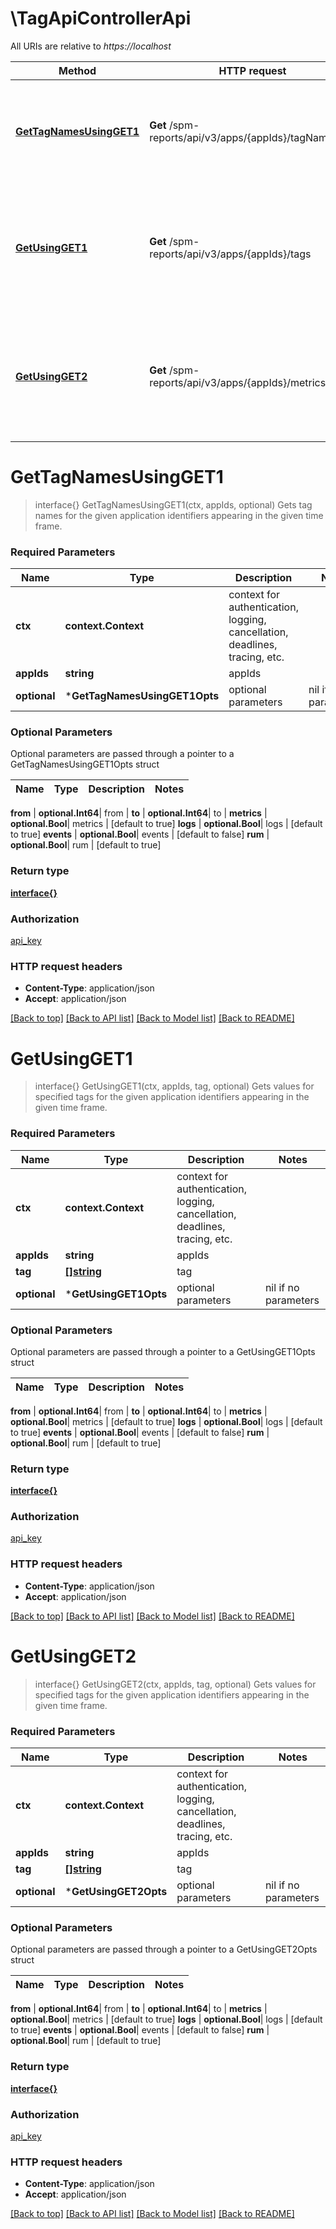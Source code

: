 # \TagApiControllerApi

All URIs are relative to *https://localhost*

| Method                                                                  | HTTP request                                              | Description                                                                                             |
| ----------------------------------------------------------------------- | --------------------------------------------------------- | ------------------------------------------------------------------------------------------------------- |
| [**GetTagNamesUsingGET1**](TagApiControllerApi.md#GetTagNamesUsingGET1) | **Get** /spm-reports/api/v3/apps/{appIds}/tagNames        | Gets tag names for the given application identifiers appearing in the given time frame.                 |
| [**GetUsingGET1**](TagApiControllerApi.md#GetUsingGET1)                 | **Get** /spm-reports/api/v3/apps/{appIds}/tags            | Gets values for specified tags for the given application identifiers appearing in the given time frame. |
| [**GetUsingGET2**](TagApiControllerApi.md#GetUsingGET2)                 | **Get** /spm-reports/api/v3/apps/{appIds}/metrics/filters | Gets values for specified tags for the given application identifiers appearing in the given time frame. |


# **GetTagNamesUsingGET1**
> interface{} GetTagNamesUsingGET1(ctx, appIds, optional)
Gets tag names for the given application identifiers appearing in the given time frame.

### Required Parameters

| Name         | Type                          | Description                                                                 | Notes                |
| ------------ | ----------------------------- | --------------------------------------------------------------------------- | -------------------- |
| **ctx**      | **context.Context**           | context for authentication, logging, cancellation, deadlines, tracing, etc. |
| **appIds**   | **string**                    | appIds                                                                      |
| **optional** | ***GetTagNamesUsingGET1Opts** | optional parameters                                                         | nil if no parameters |

### Optional Parameters
Optional parameters are passed through a pointer to a GetTagNamesUsingGET1Opts struct

| Name | Type | Description | Notes |
| ---- | ---- | ----------- | ----- |

 **from** | **optional.Int64**| from |
 **to** | **optional.Int64**| to |
 **metrics** | **optional.Bool**| metrics | [default to true]
 **logs** | **optional.Bool**| logs | [default to true]
 **events** | **optional.Bool**| events | [default to false]
 **rum** | **optional.Bool**| rum | [default to true]

### Return type

[**interface{}**](interface{}.md)

### Authorization

[api_key](../README.md#api_key)

### HTTP request headers

 - **Content-Type**: application/json
 - **Accept**: application/json

[[Back to top]](#) [[Back to API list]](../README.md#documentation-for-api-endpoints) [[Back to Model list]](../README.md#documentation-for-models) [[Back to README]](../README.md)

# **GetUsingGET1**
> interface{} GetUsingGET1(ctx, appIds, tag, optional)
Gets values for specified tags for the given application identifiers appearing in the given time frame.

### Required Parameters

| Name         | Type                      | Description                                                                 | Notes                |
| ------------ | ------------------------- | --------------------------------------------------------------------------- | -------------------- |
| **ctx**      | **context.Context**       | context for authentication, logging, cancellation, deadlines, tracing, etc. |
| **appIds**   | **string**                | appIds                                                                      |
| **tag**      | [**[]string**](string.md) | tag                                                                         |
| **optional** | ***GetUsingGET1Opts**     | optional parameters                                                         | nil if no parameters |

### Optional Parameters
Optional parameters are passed through a pointer to a GetUsingGET1Opts struct

| Name | Type | Description | Notes |
| ---- | ---- | ----------- | ----- |


 **from** | **optional.Int64**| from |
 **to** | **optional.Int64**| to |
 **metrics** | **optional.Bool**| metrics | [default to true]
 **logs** | **optional.Bool**| logs | [default to true]
 **events** | **optional.Bool**| events | [default to false]
 **rum** | **optional.Bool**| rum | [default to true]

### Return type

[**interface{}**](interface{}.md)

### Authorization

[api_key](../README.md#api_key)

### HTTP request headers

 - **Content-Type**: application/json
 - **Accept**: application/json

[[Back to top]](#) [[Back to API list]](../README.md#documentation-for-api-endpoints) [[Back to Model list]](../README.md#documentation-for-models) [[Back to README]](../README.md)

# **GetUsingGET2**
> interface{} GetUsingGET2(ctx, appIds, tag, optional)
Gets values for specified tags for the given application identifiers appearing in the given time frame.

### Required Parameters

| Name         | Type                      | Description                                                                 | Notes                |
| ------------ | ------------------------- | --------------------------------------------------------------------------- | -------------------- |
| **ctx**      | **context.Context**       | context for authentication, logging, cancellation, deadlines, tracing, etc. |
| **appIds**   | **string**                | appIds                                                                      |
| **tag**      | [**[]string**](string.md) | tag                                                                         |
| **optional** | ***GetUsingGET2Opts**     | optional parameters                                                         | nil if no parameters |

### Optional Parameters
Optional parameters are passed through a pointer to a GetUsingGET2Opts struct

| Name | Type | Description | Notes |
| ---- | ---- | ----------- | ----- |


 **from** | **optional.Int64**| from |
 **to** | **optional.Int64**| to |
 **metrics** | **optional.Bool**| metrics | [default to true]
 **logs** | **optional.Bool**| logs | [default to true]
 **events** | **optional.Bool**| events | [default to false]
 **rum** | **optional.Bool**| rum | [default to true]

### Return type

[**interface{}**](interface{}.md)

### Authorization

[api_key](../README.md#api_key)

### HTTP request headers

 - **Content-Type**: application/json
 - **Accept**: application/json

[[Back to top]](#) [[Back to API list]](../README.md#documentation-for-api-endpoints) [[Back to Model list]](../README.md#documentation-for-models) [[Back to README]](../README.md)
